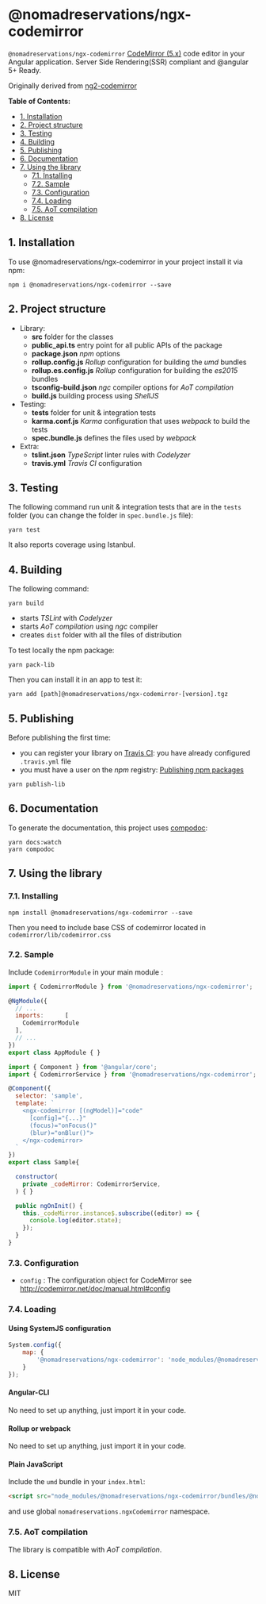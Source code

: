 # @nomadreservations/ngx-codemirror
`@nomadreservations/ngx-codemirror` [CodeMirror (5.x)](http://codemirror.net/) code editor in your Angular application. Server Side Rendering(SSR) compliant and @angular 5+ Ready.

Originally derived from [ng2-codemirror](https://github.com/chymz/ng2-codemirror)

__Table of Contents:__

<!-- START doctoc generated TOC please keep comment here to allow auto update -->
<!-- DON'T EDIT THIS SECTION, INSTEAD RE-RUN doctoc TO UPDATE -->


- [1. Installation](#1-installation)
- [2. Project structure](#2-project-structure)
- [3. Testing](#3-testing)
- [4. Building](#4-building)
- [5. Publishing](#5-publishing)
- [6. Documentation](#6-documentation)
- [7. Using the library](#7-using-the-library)
  - [7.1. Installing](#71-installing)
  - [7.2. Sample](#72-sample)
  - [7.3. Configuration](#73-configuration)
  - [7.4. Loading](#74-loading)
  - [7.5. AoT compilation](#75-aot-compilation)
- [8. License](#8-license)

<!-- END doctoc generated TOC please keep comment here to allow auto update -->


## 1. Installation
To use @nomadreservations/ngx-codemirror in your project install it via npm:
```
npm i @nomadreservations/ngx-codemirror --save
```

## 2. Project structure
- Library:
    - **src** folder for the classes
    - **public_api.ts** entry point for all public APIs of the package
    - **package.json** _npm_ options
    - **rollup.config.js** _Rollup_ configuration for building the _umd_ bundles
    - **rollup.es.config.js** _Rollup_ configuration for building the _es2015_ bundles
    - **tsconfig-build.json** _ngc_ compiler options for _AoT compilation_
    - **build.js** building process using _ShellJS_
- Testing:
    - **tests** folder for unit & integration tests
    - **karma.conf.js** _Karma_ configuration that uses _webpack_ to build the tests
    - **spec.bundle.js** defines the files used by _webpack_
- Extra:
    - **tslint.json** _TypeScript_ linter rules with _Codelyzer_
    - **travis.yml** _Travis CI_ configuration


## 3. Testing
The following command run unit & integration tests that are in the `tests` folder (you can change the folder in `spec.bundle.js` file):
```Shell
yarn test
```
It also reports coverage using Istanbul.

## 4. Building
The following command:
```Shell
yarn build
```
- starts _TSLint_ with _Codelyzer_
- starts _AoT compilation_ using _ngc_ compiler
- creates `dist` folder with all the files of distribution

To test locally the npm package:
```Shell
yarn pack-lib
```
Then you can install it in an app to test it:
```Shell
yarn add [path]@nomadreservations/ngx-codemirror-[version].tgz
```

## 5. Publishing
Before publishing the first time:
- you can register your library on [Travis CI](https://travis-ci.org/): you have already configured `.travis.yml` file
- you must have a user on the _npm_ registry: [Publishing npm packages](https://docs.npmjs.com/getting-started/publishing-npm-packages)

```Shell
yarn publish-lib
```

## 6. Documentation
To generate the documentation, this project uses [compodoc](https://github.com/compodoc/compodoc):
```Shell
yarn docs:watch
yarn compodoc
```

## 7. Using the library
### 7.1. Installing
```Shell
npm install @nomadreservations/ngx-codemirror --save
```

Then you need to include base CSS of codemirror located in `codemirror/lib/codemirror.css`

### 7.2. Sample

Include `CodemirrorModule` in your main module :

```javascript
import { CodemirrorModule } from '@nomadreservations/ngx-codemirror';

@NgModule({
  // ...
  imports:      [
    CodemirrorModule
  ],
  // ...
})
export class AppModule { }
```

```javascript
import { Component } from '@angular/core';
import { CodemirrorService } from '@nomadreservations/ngx-codemirror';

@Component({
  selector: 'sample',
  template: `
    <ngx-codemirror [(ngModel)]="code"
      [config]="{...}"
      (focus)="onFocus()"
      (blur)="onBlur()">
    </ngx-codemirror>
  `
})
export class Sample{

  constructor(
    private _codeMirror: CodemirrorService,
  ) { }

  public ngOnInit() {
    this._codeMirror.instance$.subscribe((editor) => {
      console.log(editor.state);
    });
  }
}
```

### 7.3. Configuration

* `config` : The configuration object for CodeMirror see http://codemirror.net/doc/manual.html#config

### 7.4. Loading
#### Using SystemJS configuration
```JavaScript
System.config({
    map: {
        '@nomadreservations/ngx-codemirror': 'node_modules/@nomadreservations/ngx-codemirror/bundles/@nomadreservations/ngx-codemirror.umd.js'
    }
});
```
#### Angular-CLI
No need to set up anything, just import it in your code.
#### Rollup or webpack
No need to set up anything, just import it in your code.
#### Plain JavaScript
Include the `umd` bundle in your `index.html`:
```Html
<script src="node_modules/@nomadreservations/ngx-codemirror/bundles/@nomadreservations/ngx-codemirror.umd.js"></script>
```
and use global `nomadreservations.ngxCodemirror` namespace.

### 7.5. AoT compilation
The library is compatible with _AoT compilation_.

## 8. License

MIT
